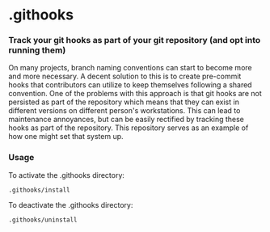 # .githooks

### Track your git hooks as part of your git repository (and opt into running them)

On many projects, branch naming conventions can start to become more and more necessary.  A decent solution to this is to create pre-commit hooks that contributors can utilize to keep themselves following a shared convention.  One of the problems with this approach is that git hooks are not persisted as part of the repository which means that they can exist in different versions on different person's workstations.  This can lead to maintenance annoyances, but can be easily rectified by tracking these hooks as part of the repository.  This repository serves as an example of how one might set that system up.


### Usage
To activate the .githooks directory:

    .githooks/install


To deactivate the .githooks directory:

    .githooks/uninstall

    
